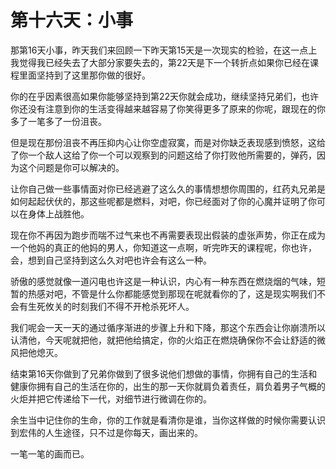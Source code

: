 # 第十六天：小事

那第16天小事，昨天我们来回顾一下昨天第15天是一次现实的检验，在这一点上我觉得我已经失去了大部分家要失去的，第22天是下一个转折点如果你已经在课程里面坚持到了这里那你做的很好。

你的在乎因素很高如果你能够坚持到第22天你就会成功，继续坚持兄弟们，也许你还没有注意到你的生活变得越来越容易了你笑得更多了原来的你呢，跟现在的你多了一笔多了一份沮丧。

但是现在那份沮丧不再压抑内心让你空虚寂寞，而是对你缺乏表现感到愤怒，这给了你一个敌人这给了你一个可以观察到的问题这给了你打败他所需要的，弹药，因为这个问题是你可以解决的。

让你自己做一些事情面对你已经逃避了这么久的事情想想你周围的，红药丸兄弟是如何起起伏伏的，那这些呢都是燃料，对吧，你已经面对了你的心魔并证明了你可以在身体上战胜他。

现在你不再因为跑步而喘不过气来也不再需要表现出假装的虚张声势，你正在成为一个他妈的真正的他妈的男人，你知道这一点啊，听完昨天的课程呢，你也许，会，想到自己坚持到这么久对吧也许会有这么一种。

骄傲的感觉就像一道闪电也许这是一种认识，内心有一种东西在燃烧烟的气味，短暂的热感对吧，不管是什么你都能感觉到那现在呢就看你的了，这是现实啊我们不会有生死攸关的时刻我们不得不开枪杀死坏人。

我们呢会一天一天的通过循序渐进的步骤上升和下降，那这个东西会让你崩溃所以认清他，今天呢就把他，就把他给搞定，你的火焰正在燃烧确保你不会让舒适的微风把他熄灭。

结束第16天你做到了兄弟你做到了很多说他们想做的事情，你拥有自己的生活和健康你拥有自己的生活在你的，出生的那一天你就肩负着责任，肩负着男子气概的火炬并把它传递给下一代，对细节进行微调在你的。

余生当中记住你的生命，你的工作就是看清你是谁，当你这样做的时候你需要认识到宏伟的人生途径，只不过是你每天，画出来的。

一笔一笔的画而已。